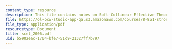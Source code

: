 ```yaml
---
content_type: resource
description: This file contains notes on Soft-Collinear Effective Theory.
file: https://ol-ocw-studio-app-qa.s3.amazonaws.com/courses/8-851-strong-interactions-effective-field-theories-of-qcd-spring-2006/b5902eac1704bfe751d921327ff7b797_scet_2006.pdf
file_type: application/pdf
resourcetype: Document
title: scet_2006.pdf
uid: b5902eac-1704-bfe7-51d9-21327ff7b797
---
```

